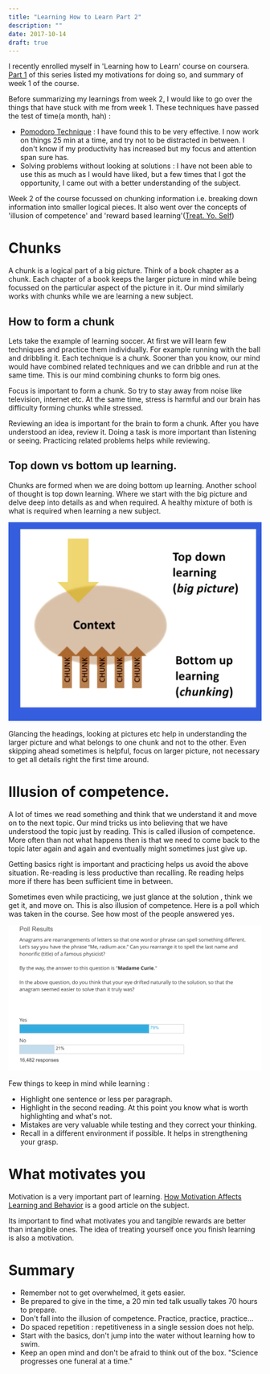 ```yaml
---
title: "Learning How to Learn Part 2"
description: ""
date: 2017-10-14
draft: true
---
```


I recently enrolled myself in 'Learning how to Learn' course on coursera. [Part 1](../learning-how-to-learn-1) of this series listed my motivations for doing so, and summary of week 1 of the course.

Before summarizing my learnings from week 2, I would like to go over the things that have stuck with me from week 1. These techniques have passed the test of time(a month, hah) :

* [Pomodoro Technique][1] :  I have found this to be very effective. I now work on things 25 min at a time, and try not to be distracted in between. I don't know if my productivity has increased but my focus and attention span sure has. 
* Solving problems without looking at solutions : I have not been able to use this as much as I would have liked, but a few times that I got the opportunity, I came out with a better understanding of the subject.

Week 2 of the course focussed on chunking information i.e. breaking down information into smaller logical pieces. It also went over the concepts of 'illusion of competence' and 'reward based learning'([Treat. Yo. Self][2])

# Chunks

A chunk is a logical part of a big picture. Think of a book chapter as a chunk. Each chapter of a book keeps the larger picture in mind while being focussed on the particular aspect of the picture in it. Our mind similarly works with chunks while we are learning a new subject. 

## How to form a chunk

Lets take the example of learning soccer. At first we will learn few techniques and practice them individually. For example running with the ball and dribbling it. Each technique is a chunk. Sooner than you know, our mind would have combined related techniques and we can dribble and run at the same time. This is our mind combining chunks to form big ones. 

Focus is important to form a chunk. So try to stay away from noise like television, internet etc. At the same time, stress is harmful and our brain has difficulty forming chunks while stressed.   

Reviewing an idea is important for the brain to form a chunk. After you have understood an idea, review it. Doing a task is more important than listening or seeing. Practicing related problems helps while reviewing. 

## Top down vs bottom up learning. 

Chunks are formed when we are doing bottom up learning. Another school of thought is top down learning. Where we start with the big picture and delve deep into details as and when required. A healthy mixture of both is what is required when learning a new subject. 

![](2017-10-14-17-06-54.png)

Glancing the headings, looking at pictures etc help in understanding the larger picture and what belongs to one chunk and not to the other. Even skipping ahead sometimes is helpful, focus on larger picture, not necessary to get all details right the first time around.

# Illusion of competence.

A lot of times we read something and think that we understand it and move on to the next topic. Our mind tricks us into believing that we have understood the topic just by reading. This is called illusion of competence. More often than not what happens then is that we need to come back to the topic later again and again and eventually might sometimes just give up.  

Getting basics right is important and practicing helps us avoid the above situation. Re-reading is less productive than recalling. Re reading helps more if there has been sufficient time in between. 

Sometimes even while practicing, we just glance at the solution , think we get it, and move on. This is also illusion of competence. Here is a poll which was taken in the course. See how most of the people answered yes. 

![](2017-10-14-17-18-30.png)

Few things to keep in mind while learning :

* Highlight one sentence or less per paragraph.
* Highlight in the second reading. At this point you know what is worth highlighting and what's not. 
* Mistakes are very valuable while testing and they correct your thinking. 
* Recall in a different environment if possible. It helps in strengthening your grasp.

# What motivates you

Motivation is a very important part of learning. [How Motivation Affects Learning and Behavior](https://www.education.com/reference/article/motivation-affects-learning-behavior/) is a good article on the subject. 

Its important to find what motivates you and tangible rewards are better than intangible ones.  The idea of treating yourself once you finish learning is also a motivation. 


# Summary

* Remember not to get overwhelmed, it gets easier. 
* Be prepared to give in the time, a 20 min ted talk usually takes 70 hours to prepare.
* Don't fall into the illusion of competence. Practice, practice, practice...
* Do spaced repetition : repetitiveness in a single session does not help.  
* Start with the basics, don't jump into the water without learning how to swim. 
* Keep an open mind and don't be afraid to think out of the box. "Science progresses one funeral at a time."

[1]:https://en.wikipedia.org/wiki/Pomodoro_Technique
[2]:https://www.youtube.com/watch?v=ZsABTmT1_M0